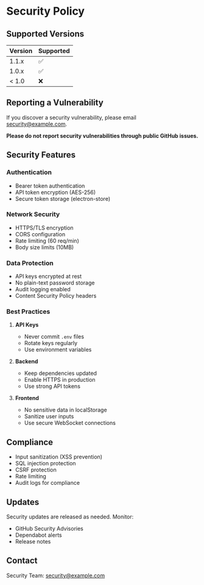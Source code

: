 # Security Policy

## Supported Versions

| Version | Supported          |
| ------- | ------------------ |
| 1.1.x   | :white_check_mark: |
| 1.0.x   | :white_check_mark: |
| < 1.0   | :x:                |

## Reporting a Vulnerability

If you discover a security vulnerability, please email security@example.com.

**Please do not report security vulnerabilities through public GitHub issues.**

## Security Features

### Authentication
- Bearer token authentication
- API token encryption (AES-256)
- Secure token storage (electron-store)

### Network Security
- HTTPS/TLS encryption
- CORS configuration
- Rate limiting (60 req/min)
- Body size limits (10MB)

### Data Protection
- API keys encrypted at rest
- No plain-text password storage
- Audit logging enabled
- Content Security Policy headers

### Best Practices

1. **API Keys**
   - Never commit `.env` files
   - Rotate keys regularly
   - Use environment variables

2. **Backend**
   - Keep dependencies updated
   - Enable HTTPS in production
   - Use strong API tokens

3. **Frontend**
   - No sensitive data in localStorage
   - Sanitize user inputs
   - Use secure WebSocket connections

## Compliance

- Input sanitization (XSS prevention)
- SQL injection protection
- CSRF protection
- Rate limiting
- Audit logs for compliance

## Updates

Security updates are released as needed. Monitor:
- GitHub Security Advisories
- Dependabot alerts
- Release notes

## Contact

Security Team: security@example.com
